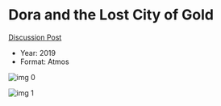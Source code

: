 # Dora and the Lost City of Gold

[Discussion Post](https://www.avsforum.com/threads/bass-eq-for-filtered-movies.2995212/post-58807608)

* Year: 2019
* Format: Atmos

![img 0](https://i.imgur.com/K0e1yRk.jpg)

![img 1](https://i.imgur.com/kv0xVvA.png)

